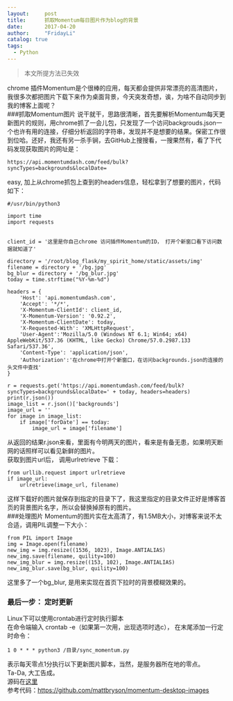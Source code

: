 ```yaml
---
layout:     post
title:      抓取Momentum每日图片作为blog的背景
date:       2017-04-20
author:     "FridayLi"
catalog: true
tags:
  - Python
---
```



> 本文所提方法已失效

chrome 插件Momentum是个很棒的应用，每天都会提供非常漂亮的高清图片，我很多次都把图片下载下来作为桌面背景，今天突发奇想，诶，为啥不自动同步到我的博客上面呢？   
###抓取Momentum图片
说干就干，思路很清晰，首先要解析Momentum每天更新图片的规则，用chrome抓了一会儿包，只发现了一个访问backgrouds.json一个也许有用的连接，仔细分析返回的字符串，发现并不是想要的结果。保密工作很到位哈。还好，我还有另一杀手锏，去GitHub上搜搜看，一搜果然有，看了下代码发现获取图片的网址是：
```
https://api.momentumdash.com/feed/bulk?syncTypes=backgrounds&localDate=
```
easy, 加上从chrome抓包上查到的headers信息，轻松拿到了想要的图片，代码 如下：
```
#/usr/bin/python3

import time
import requests


client_id = '这里是你自己chrome 访问插件Momentum的ID， 打开个新窗口看下访问数据就知道了'

directory = '/root/blog_flask/my_spirit_home/static/assets/img'
filename = directory + '/bg.jpg'
bg_blur = directory + '/bg_blur.jpg'
today = time.strftime("%Y-%m-%d")

headers = {
    'Host': 'api.momentumdash.com',
    'Accept': '*/*',
    'X-Momentum-ClientId': client_id,
    'X-Momentum-Version': '0.92.2',
    'X-Momentum-ClientDate': today,
    'X-Requested-With': 'XMLHttpRequest',
    'User-Agent':'Mozilla/5.0 (Windows NT 6.1; Win64; x64) AppleWebKit/537.36 (KHTML, like Gecko) Chrome/57.0.2987.133 Safari/537.36',
    'Content-Type': 'application/json',
    'Authorization':'在chrome中打开个新窗口，在访问backgrounds.json的连接的头文件中查找'
}

r = requests.get('https://api.momentumdash.com/feed/bulk?syncTypes=backgrounds&localDate=' + today, headers=headers)
print(r.json())
image_list = r.json()['backgrounds']
image_url = ''
for image in image_list:
    if image['forDate'] == today:
        image_url = image['filename']
```
从返回的结果r.json来看，里面有今明两天的图片，看来是有备无患，如果明天断网的话照样可以看见新鲜的图片。  
获取到图片url后， 调用urlretrieve 下载：
```
from urllib.request import urlretrieve
if image_url:
    urlretrieve(image_url, filename)
``` 
这样下载好的图片就保存到指定的目录下了，我这里指定的目录文件正好是博客首页的背景图片名字，所以会替换掉原有的图片。  
###处理图片
Momentum的图片实在太高清了，有1.5MB大小，对博客来说不太合适，调用PIL调整一下大小：
```
from PIL import Image
img = Image.open(filename)
new_img = img.resize((1536, 1023), Image.ANTIALIAS)
new_img.save(filename, quility=100)
new_img_blur = img.resize((153, 102), Image.ANTIALIAS)
new_img_blur.save(bg_blur, quility=100)
```
这里多了一个bg_blur,  是用来实现在首页下拉时的背景模糊效果的。  
### 最后一步： 定时更新
Linux下可以使用crontab进行定时执行脚本  
在命令端输入 crontab -e（如果第一次用，出现选项时选c）， 在末尾添加一行定时命令：
```
1 0 * * * python3 /目录/sync_momentum.py
```
表示每天零点1分执行以下更新图片脚本，当然，是服务器所在地的零点。  
Ta-Da, 大工告成。  
源码在[这里](https://github.com/Friday21/sync_momentum)  
参考代码：https://github.com/mattbryson/momentum-desktop-images